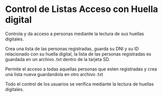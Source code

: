 # Control de Listas Acceso con Huella digital 

Controla y da acceso a personas mediante la lectura de sus huellas digitales. 

Crea una lista de las personas registradas, guarda su DNI y su ID relacionado con su huella digital, la lista de las personas registradas es guardada en un archivo .txt dentro de la tarjeta SD.

Permite el acceso a todas aquellas personas que esten registradas y crea una lista nueva guardandola en otro archivo .txt

Todo el control de los usuarios se verifica mediante la lectura de huellas digitales.


